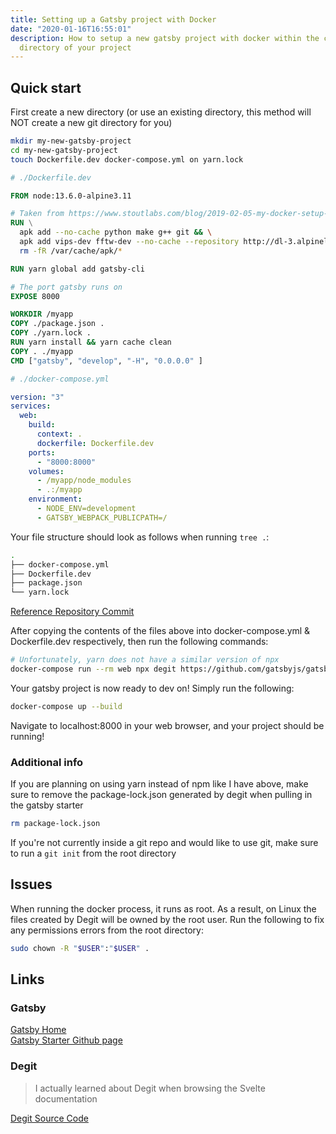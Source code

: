 ```yaml
---
title: Setting up a Gatsby project with Docker
date: "2020-01-16T16:55:01"
description: How to setup a new gatsby project with docker within the current
  directory of your project
---
```


## Quick start

First create a new directory (or use an existing directory, this method will NOT
create a new git directory for you)

```bash
mkdir my-new-gatsby-project
cd my-new-gatsby-project
touch Dockerfile.dev docker-compose.yml on yarn.lock
```

```dockerfile
# ./Dockerfile.dev

FROM node:13.6.0-alpine3.11

# Taken from https://www.stoutlabs.com/blog/2019-02-05-my-docker-setup-gatsby-next/
RUN \
  apk add --no-cache python make g++ git && \
  apk add vips-dev fftw-dev --no-cache --repository http://dl-3.alpinelinux.org/alpine/edge/community --repository http://dl-3.alpinelinux.org/alpine/edge/main && \
  rm -fR /var/cache/apk/*

RUN yarn global add gatsby-cli

# The port gatsby runs on
EXPOSE 8000

WORKDIR /myapp
COPY ./package.json .
COPY ./yarn.lock .
RUN yarn install && yarn cache clean
COPY . ./myapp
CMD ["gatsby", "develop", "-H", "0.0.0.0" ]
```

```yaml
# ./docker-compose.yml

version: "3"
services:
  web:
    build:
      context: .
      dockerfile: Dockerfile.dev
    ports:
      - "8000:8000"
    volumes:
      - /myapp/node_modules
      - .:/myapp
    environment:
      - NODE_ENV=development
      - GATSBY_WEBPACK_PUBLICPATH=/
```

Your file structure should look as follows when running `tree .`:

```bash
.
├── docker-compose.yml
├── Dockerfile.dev
├── package.json
└── yarn.lock
```

[Reference Repository Commit](https://github.com/ParamagicDev/docker-with-gatsby/tree/initial-docker-setup)

After copying the contents of the files above into docker-compose.yml & Dockerfile.dev
respectively, then run the following commands:

```bash
# Unfortunately, yarn does not have a similar version of npx
docker-compose run --rm web npx degit https://github.com/gatsbyjs/gatsby-starter-default .
```

Your gatsby project is now ready to dev on! Simply run the following:

```bash
docker-compose up --build
```

Navigate to localhost:8000 in your web browser, and your project should be running!

### Additional info

If you are planning on using yarn instead of npm like I have above, make sure to remove
the package-lock.json generated by degit when pulling in the gatsby starter

```bash
rm package-lock.json
```

If you're not currently inside a git repo and would like to use git, make sure to
run a `git init` from the root directory

## Issues

When running the docker process, it runs as root. As a result, on Linux the files
created by Degit will be owned by the root user. Run the following to fix
any permissions errors from the root directory:

```bash
sudo chown -R "$USER":"$USER" .
```

## Links

### Gatsby

[Gatsby Home](https://gatsbyjs.org)
</br>
[Gatsby Starter Github page](https://github.com/gatsbyjs/gatsby-starter-default)
</br>

### Degit

> I actually learned about Degit when browsing the Svelte documentation
> </br>

[Degit Source Code](https://github.com/Rich-Harris/degit)
</br>

